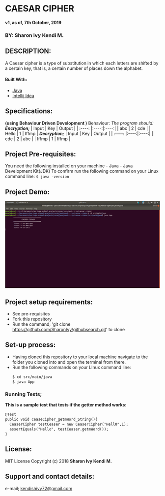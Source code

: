 # CAESAR CIPHER
 #### v1, as of, 7th October, 2019

 ### BY: Sharon Ivy Kendi M.

## DESCRIPTION:
   A Caesar cipher is a type of substitution in which each letters are shifted  by a certain key, that is, a certain number of places down the alphabet.

#### Built With:
  * [Java](https://www.java.com/)
  * [Intellij Idea](https://www.jetbrains.com/idea/)

## Specifications:
  **(using Behaviour Driven Development )**
   Behaviour:
   *The program should:*
   _**Encryption;**_
    | Input  | Key | Output |
    | :----: |:----:|:----:|
    | abc | 2 | cde |
    | Hello | 1 | Iffmp |
   _**Decryption;**_
   | Input  | Key | Output |
   | :----: |:----:|:----:|
   | cde | 2 | abc |
   | Iffmp | 1 | Iffmp |

## Project Pre-requisites:
  You need the following installed on your machine
    - Java
    - Java Development Kit(JDK)
  To confirm run the following command on your Linux command line:
    ```
    $ java -version
    ```

## Project Demo:
  <img src="./src/img/screenshot.png" width="600px"/>
  
## Project setup requirements:
  * See pre-requisites
  * Fork this repository
  * Run the command;
  'git clone https://github.com/SharonIvy/githubsearch.git' to clone

## Set-up process:
  * Having cloned this repository to your local machine navigate to the folder you cloned into and open the terminal from there.
  * Run the following commands on your LInux command line:
    ```
    $ cd src/main/java
    $ java App
 ### Running Tests;
  **This is a sample test that tests if the getter method works:**
  ```
  @Test
  public void ceaseCipher_getmWord_String(){
    CeaserCipher testCeaser = new CeaserCipher("Hell0",1);
    assertEquals("Hello", testCeaser.getmWord());
  }
  ```
## License:
  MIT License
    Copyright (c) 2018 **Sharon Ivy Kendi M.**
  
## Support and contact details:
  e-mail; kendishivy72@gmail.com
